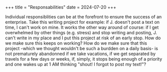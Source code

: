 +++
title = "Responsabilities"
date = 2024-07-20
+++

Individual responsiblities can be at the forefront to ensure the success of an enterprise. Take this writing project for example: if J. doesn't post a text on time, I can't work on mine. It works the other way around of course: if I get overwhelmed by other things (e.g. stress) and stop writing and posting, J. can't write in my place and I put this project at risk of an early stop. How do we make sure this keeps on working? How do we make sure that this project -which we thought wouldn't be such a burdden on a daily basis- is not prematurely abandonned if we take vacations, if we get separated by travels for a few days or weeks, if, simply, it stops being enough of a priority and one wakes up at 1 AM thinking "shout! I forgot to post my text!"?
